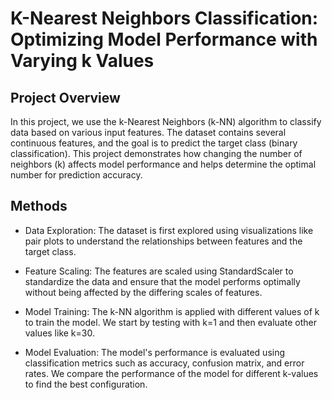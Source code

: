 # K-Nearest Neighbors Classification: Optimizing Model Performance with Varying k Values

## Project Overview
In this project, we use the k-Nearest Neighbors (k-NN) algorithm to classify data based on various input features. The dataset contains several continuous features, and the goal is to predict the target class (binary classification). This project demonstrates how changing the number of neighbors (k) affects model performance and helps determine the optimal number for prediction accuracy.

## Methods
- Data Exploration: The dataset is first explored using visualizations like pair plots to understand the relationships between features and the target class.

- Feature Scaling: The features are scaled using StandardScaler to standardize the data and ensure that the model performs optimally without being affected by the differing scales of features.

- Model Training: The k-NN algorithm is applied with different values of k to train the model. We start by testing with k=1 and then evaluate other values like k=30.

- Model Evaluation: The model's performance is evaluated using classification metrics such as accuracy, confusion matrix, and error rates. We compare the performance of the model for different k-values to find the best configuration.
